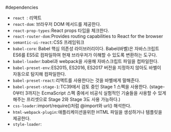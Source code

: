 #dependencies
- `react `: 리액트
- `react-dom`: 브라우저 DOM 메서드를 제공한다.
- `react-prop-types`: React props 타입을 체크한다.
- `react-router-dom`: Provides routing capabilities to React for the browser
- `semantic-ui-react`: CSS 프레임워크
- `babel-core`: Babel 핵심 의존성 라이브러리이다. Babel(바벨)은 자바스크립트 ES6를 ES5로 컴파일하여 현재 브라우저가 이해할 수 있도록 변환하는 도구다.
- `babel-loader`: babel과 webpack을 사용해 자바스크립트 파일을 컴파일한다.
- `babel-preset-env`: ES2015, ES2016, ES2017 버전을 지정하지 않아도 바벨이 자동으로 탐지해 컴파일한다.
- `babel-preset-react`: 리액트를 사용한다는 것을 바벨에게 말해준다.
- `babel-preset-stage-1`: TC39에서 검토 중인 Stage 1 스펙을 사용한다. (stage-0부터 3까지는 EcmaScript 스펙 중에서 비공식 실험적인 기술들을 사용할 수 있게 해주는 프리셋으로 Stage 2와 Stage 3도 사용 가능하다.)
- `css-loader`: import/require()처럼 @import와 url() 해석한다.
- `html-webpack-plugin`: 애플리케이션을위한 HTML 파일을 생성하거나 템플릿을 제공한다.
- `style-loader`: <style> 태그를 삽입하여 CSS에 DOM을 추가한다.
- `webpack`: 모듈 번들러(Module bundler)
- `webpack-cli`: Webpack 4.0.1 이상에서 필요한 커맨드라인 인터페이스다.
- `webpack-dev-server`: 애플리케이션 개발 서버를 제공한다.
- `react-hot-loader`: HMR 플러그인. 소스 수정시 새로 고치지 않고 반영
- `react-imported-component`: 경로별 코드 분할
- `react-delay-render`: 코드 분할로 다른 경로 코드 로드시 로딩을 보여주기 위한 컴포넌트.
- `extract-text-webpack-plugin`: entry chunk 의 모든 css 모듈을 별도 css 파일로 이동시킴.js 에 번들링 되지 않고 css 파일로 저장.